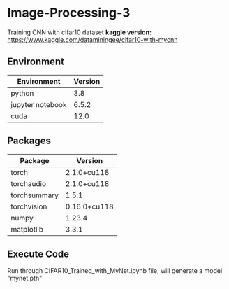# Image-Processing-3
 Training CNN with cifar10 dataset
**kaggle version:** https://www.kaggle.com/dataminingee/cifar10-with-mycnn

## Environment
|Environment|Version|
|-----------|----------|
|python |3.8|
|jupyter notebook|6.5.2|
|cuda|12.0|

## Packages
|Package|Version|
|-----------|----------|
|torch           |                  2.1.0+cu118|
|torchaudio       |                 2.1.0+cu118|
|torchsummary     |                 1.5.1|
|torchvision      |                 0.16.0+cu118|
|numpy|1.23.4|
|matplotlib|3.3.1|

## Execute Code
Run through CIFAR10_Trained_with_MyNet.ipynb file, will generate a model "mynet.pth"
